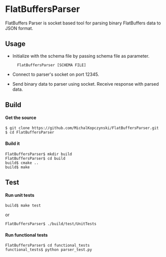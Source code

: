 # FlatBuffersParser
FlatBuffers Parser is socket based tool for parsing binary FlatBuffers data to JSON format. 

Usage
-----
* Initialize with the schema file by passing schema file as parameter.

        FlatBuffersParser [SCHEMA FILE] 
    
* Connect to parser's socket on port 12345.

* Send binary data to parser using socket. Receive response with parsed data.
    
Build
-----
#### Get the source

    $ git clone https://github.com/MichalKopczynski/FlatBuffersParser.git
    $ cd FlatBuffersParser

#### Build it

    FlatBuffersParser$ mkdir build
    FlatBuffersParser$ cd build
    build$ cmake ..
    build$ make
 
Test
-----
#### Run unit tests

    build$ make test
or

    FlatBuffersParser$ ./build/test/UnitTests

#### Run functional tests

    FlatBuffersParser$ cd functional_tests
    functional_tests$ python parser_test.py
    
